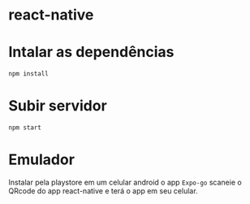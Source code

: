 # react-native

# Intalar as dependências 
```
npm install
```
# Subir servidor 
```
npm start
```
# Emulador 
Instalar pela playstore em um celular android o app `Expo-go`
scaneie o QRcode do app react-native e terá o app em seu celular.